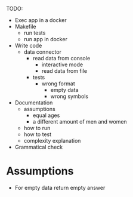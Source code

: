 TODO:
-   Exec app in a docker
-   Makefile
    - run tests
    - run app in docker
-   Write code
    - data connector
        - read data from console
            - interactive mode
            - read data from file
        - tests
            - wrong format
                - empty data
                - wrong symbols
-   Documentation
    - assumptions
        - equal ages
        - a different amount of men and women
    - how to run
    - how to test
    - complexity explanation
- Grammatical check
    
# Assumptions
- For empty data return empty answer
            
    